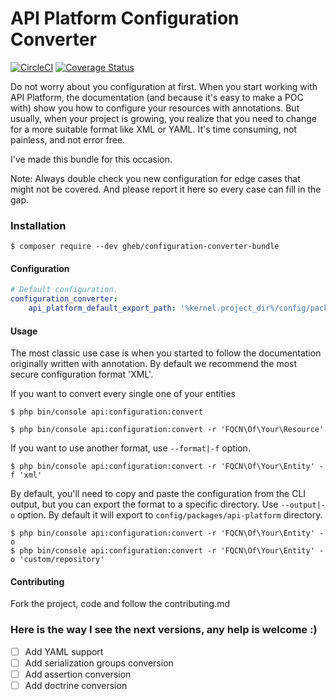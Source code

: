 # API Platform Configuration Converter

[![CircleCI](https://circleci.com/gh/GregoireHebert/configuration-converter-bundle.svg?style=shield)](https://circleci.com/gh/GregoireHebert/configuration-converter-bundle)
[![Coverage Status](https://coveralls.io/repos/github/GregoireHebert/configuration-converter-bundle/badge.svg)](https://coveralls.io/github/GregoireHebert/configuration-converter-bundle)

Do not worry about you configuration at first.
When you start working with API Platform, the documentation (and because it's easy to make a POC with) show you how to configure your resources with annotations.
But usually, when your project is growing, you realize that you need to change for a more suitable format like XML or YAML.
It's time consuming, not painless, and not error free.

I've made this bundle for this occasion.

Note: Always double check you new configuration for edge cases that might not be covered. And please report it here so every case can fill in the gap.

### Installation

```shell
$ composer require --dev gheb/configuration-converter-bundle
```

#### Configuration


```yaml
# Default configuration.
configuration_converter:
    api_platform_default_export_path: '%kernel.project_dir%/config/packages/api-platform/' #(default)

```

#### Usage

The most classic use case is when you started to follow the documentation originally written with annotation.
By default we recommend the most secure configuration format 'XML'.

If you want to convert every single one of your entities

```shell
$ php bin/console api:configuration:convert
```

```shell
$ php bin/console api:configuration:convert -r 'FQCN\Of\Your\Resource'
```

If you want to use another format, use `--format|-f` option.
```shell
$ php bin/console api:configuration:convert -r 'FQCN\Of\Your\Entity' -f 'xml'
```

By default, you'll need to copy and paste the configuration from the CLI output, but you can export the format to a specific directory.
Use `--output|-o` option. By default it will export to `config/packages/api-platform` directory.

```shell
$ php bin/console api:configuration:convert -r 'FQCN\Of\Your\Entity' -o
$ php bin/console api:configuration:convert -r 'FQCN\Of\Your\Entity' -o 'custom/repository'
```

#### Contributing

Fork the project, code and follow the contributing.md

### Here is the way I see the next versions, any help is welcome :)

- [ ] Add YAML support
- [ ] Add serialization groups conversion
- [ ] Add assertion conversion
- [ ] Add doctrine conversion
